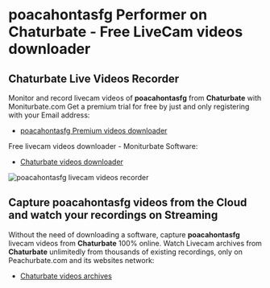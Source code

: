 # poacahontasfg Performer on Chaturbate - Free LiveCam videos downloader

## Chaturbate Live Videos Recorder

Monitor and record livecam videos of **poacahontasfg** from **Chaturbate** with Moniturbate.com
Get a premium trial for free by just and only registering with your Email address:
* [poacahontasfg Premium videos downloader](https://moniturbate.com/request-demo-licence-key.html)

Free livecam videos downloader - Moniturbate Software:
* [Chaturbate videos downloader](https://moniturbate.com/moniturbate-download-software.html)

![poacahontasfg livecam videos recorder](https://peachurnet.com/templates/moniturbate-software.png)


## Capture poacahontasfg videos from the Cloud and watch your recordings on Streaming

Without the need of downloading a software, capture **poacahontasfg** livecam videos from **Chaturbate** 100% online.
Watch Livecam archives from **Chaturbate** unlimitedly from thousands of existing recordings, only on Peachurbate.com and its websites network:
* [Chaturbate videos archives](https://peachurnet.com/)